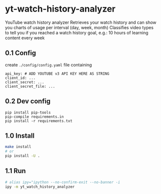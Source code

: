 # yt-watch-history-analyzer

YouTube watch history analyzer
Retrieves your watch history and can show you charts of usage per interval (day, week, month)
Classifies video types to tell you if you reached a watch history goal, e.g.: 10 hours of learning content every week

## 0.1 Config

create `./config/config.yaml` file containing

```vim
api_key: # ADD YOUTUBE v3 API KEY HERE AS STRING
client_id: ...
client_secret: ...
client_secret_file: ...
```

## 0.2 Dev config

```
pip install pip-tools
pip-compile requirements.in
pip install -r requirements.txt
```

## 1.0 Install

```bash
make install
# or
pip install -U .
```

## 1.1 Run

```bash
# alias ipy="ipython --no-confirm-exit --no-banner -i
ipy -m yt_watch_history_analyzer
```
